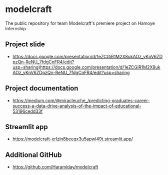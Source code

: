 # modelcraft
The public repository for team Modelcraft's premiere project on Hamoye Internship
## Project slide
- https://docs.google.com/presentation/d/1eZCGiR1M2X8ukAOz_yKnV6ZDpzQn-ReNU_7fdgCnFR4/edit?usp=sharing)https://docs.google.com/presentation/d/1eZCGiR1M2X8ukAOz_yKnV6ZDpzQn-ReNU_7fdgCnFR4/edit?usp=sharing
## Project documentation
- https://medium.com/@miracleuche_/predicting-graduates-career-success-a-data-drive-analysis-of-the-impact-of-educational-53196cedd33f
## Streamlit app
- https://modelcraft-erlzln8beeqx3u5apwl49t.streamlit.app/
## Additional GitHub
- https://github.com/Haramiday/modelcraft 
